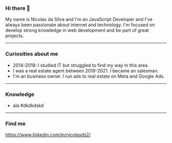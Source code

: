 ### Hi there 👋

My name is Nicolas da Silva and I'm an JavaScript Developer and I've always been passionate about internet and technology. I'm focused on develop strong knowledge in web development and be part of great projects.

-----------------------------------------------------------------------------------------------------------------------------------------------------------------------

### Curiosities about me
- 2014-2018: I studied IT but struggled to find my way in this area.
- I was a real estate agent between 2019-2021. I became an salesman.
- I'm an business owner. I run ads to real estate on Meta and Google Ads.

-----------------------------------------------------------------------------------------------------------------------------------------------------------------------

### Knowledge
- ala
  #dkdkdskd

-----------------------------------------------------------------------------------------------------------------------------------------------------------------------

### Find me
https://www.linkedin.com/in/nicolasds2/


